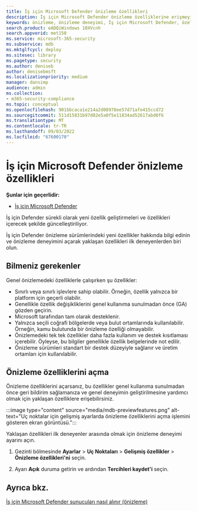```yaml
---
title: İş için Microsoft Defender önizleme özellikleri
description: İş için Microsoft Defender önizleme özelliklerine erişmeyi öğrenin.
keywords: önizleme, önizleme deneyimi, İş için Microsoft Defender, özellikler, güncelleştirmeler
search.product: eADQiWindows 10XVcnh
search.appverid: met150
ms.service: microsoft-365-security
ms.subservice: mdb
ms.mktglfcycl: deploy
ms.sitesec: library
ms.pagetype: security
ms.author: deniseb
author: denisebmsft
ms.localizationpriority: medium
manager: dansimp
audience: admin
ms.collection:
- m365-security-compliance
ms.topic: conceptual
ms.openlocfilehash: 901bbcaca1e214a2d08978ee57d71afe415ccd72
ms.sourcegitcommit: 511d15831b97d02e5a0f5e11834ad52617abd0f6
ms.translationtype: MT
ms.contentlocale: tr-TR
ms.lasthandoff: 09/03/2022
ms.locfileid: "67600170"
---
```

# <a name="microsoft-defender-for-business-preview-features"></a>İş için Microsoft Defender önizleme özellikleri

**Şunlar için geçerlidir:**

- [İş için Microsoft Defender](mdb-overview.md)

İş için Defender sürekli olarak yeni özellik geliştirmeleri ve özellikleri içerecek şekilde güncelleştiriliyor.

İş için Defender önizleme sürümlerindeki yeni özellikler hakkında bilgi edinin ve önizleme deneyimini açarak yaklaşan özellikleri ilk deneyenlerden biri olun.

## <a name="what-you-need-to-know"></a>Bilmeniz gerekenler

Genel önizlemedeki özelliklerle çalışırken şu özellikler:

- Sınırlı veya sınırlı işlevlere sahip olabilir. Örneğin, özellik yalnızca bir platform için geçerli olabilir.
- Genellikle özellik değişikliklerini genel kullanıma sunulmadan önce (GA) gözden geçirin.
- Microsoft tarafından tam olarak desteklenir.
- Yalnızca seçili coğrafi bölgelerde veya bulut ortamlarında kullanılabilir. Örneğin, kamu bulutunda bir önizleme özelliği olmayabilir.
- Önizlemedeki tek tek özellikler daha fazla kullanım ve destek kısıtlaması içerebilir. Öyleyse, bu bilgiler genellikle özellik belgelerinde not edilir.
- Önizleme sürümleri standart bir destek düzeyiyle sağlanır ve üretim ortamları için kullanılabilir.

## <a name="turn-on-preview-features"></a>Önizleme özelliklerini açma

Önizleme özelliklerini açarsanız, bu özellikler genel kullanıma sunulmadan önce geri bildirim sağlamanıza ve genel deneyimin geliştirilmesine yardımcı olmak için yaklaşan özelliklere erişebilirsiniz.

:::image type="content" source="media/mdb-previewfeatures.png" alt-text="Uç noktalar için gelişmiş ayarlarda önizleme özelliklerini açma işlemini gösteren ekran görüntüsü.":::

Yaklaşan özellikleri ilk deneyenler arasında olmak için önizleme deneyimi ayarını açın.

1. Gezinti bölmesinde **Ayarlar** \> **Uç Noktaları** \> **Gelişmiş özellikler** \> **Önizleme özellikleri'ni** seçin.

2. Ayarı **Açık** duruma getirin ve ardından **Tercihleri kaydet'i** seçin.

## <a name="see-also"></a>Ayrıca bkz.

[İş için Microsoft Defender sunucuları nasıl alınır (önizleme)](get-defender-business-servers.md)
